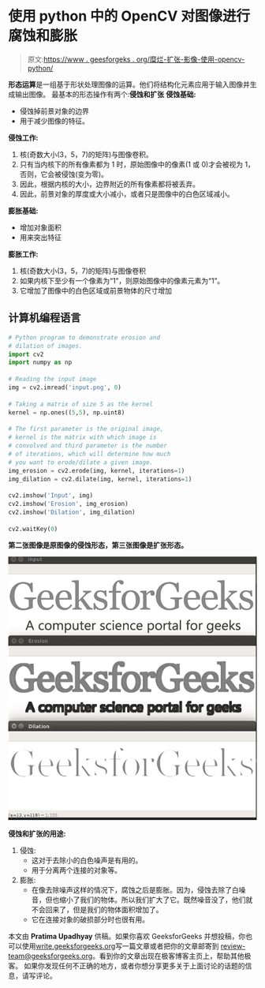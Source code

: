 # 使用 python 中的 OpenCV 对图像进行腐蚀和膨胀

> 原文:[https://www . geesforgeks . org/糜烂-扩张-影像-使用-opencv-python/](https://www.geeksforgeeks.org/erosion-dilation-images-using-opencv-python/)

**形态运算**是一组基于形状处理图像的运算。他们将结构化元素应用于输入图像并生成输出图像。
最基本的形态操作有两个:**侵蚀和扩张**
**侵蚀基础:**

*   侵蚀掉前景对象的边界
*   用于减少图像的特征。

**侵蚀工作:**

1.  核(奇数大小(3，5，7)的矩阵)与图像卷积。
2.  只有当内核下的所有像素都为 1 时，原始图像中的像素(1 或 0)才会被视为 1，否则，它会被侵蚀(变为零)。
3.  因此，根据内核的大小，边界附近的所有像素都将被丢弃。
4.  因此，前景对象的厚度或大小减小，或者只是图像中的白色区域减小。

**膨胀基础:**

*   增加对象面积
*   用来突出特征

**膨胀工作:**

1.  核(奇数大小(3，5，7)的矩阵)与图像卷积
2.  如果内核下至少有一个像素为“1”，则原始图像中的像素元素为“1”。
3.  它增加了图像中的白色区域或前景物体的尺寸增加

## 计算机编程语言

```py
# Python program to demonstrate erosion and
# dilation of images.
import cv2
import numpy as np

# Reading the input image
img = cv2.imread('input.png', 0)

# Taking a matrix of size 5 as the kernel
kernel = np.ones((5,5), np.uint8)

# The first parameter is the original image,
# kernel is the matrix with which image is
# convolved and third parameter is the number
# of iterations, which will determine how much
# you want to erode/dilate a given image.
img_erosion = cv2.erode(img, kernel, iterations=1)
img_dilation = cv2.dilate(img, kernel, iterations=1)

cv2.imshow('Input', img)
cv2.imshow('Erosion', img_erosion)
cv2.imshow('Dilation', img_dilation)

cv2.waitKey(0)
```

**第二张图像是原图像的侵蚀形态，第三张图像是扩张形态。**

![](img/d96a9e2799e495a9ccb7a599a3d59e19.png)

**侵蚀和扩张的用途:**

1.  侵蚀:
    *   这对于去除小的白色噪声是有用的。
    *   用于分离两个连接的对象等。
2.  膨胀:
    *   在像去除噪声这样的情况下，腐蚀之后是膨胀。因为，侵蚀去除了白噪音，但也缩小了我们的物体。所以我们扩大了它。既然噪音没了，他们就不会回来了，但是我们的物体面积增加了。
    *   它在连接对象的破损部分时也很有用。

本文由 **Pratima Upadhyay** 供稿。如果你喜欢 GeeksforGeeks 并想投稿，你也可以使用[write.geeksforgeeks.org](https://write.geeksforgeeks.org)写一篇文章或者把你的文章邮寄到 review-team@geeksforgeeks.org。看到你的文章出现在极客博客主页上，帮助其他极客。
如果你发现任何不正确的地方，或者你想分享更多关于上面讨论的话题的信息，请写评论。